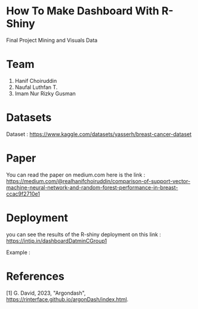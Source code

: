 # How To Make Dashboard With R-Shiny
Final Project Mining and Visuals Data

# Team
1. Hanif Choiruddin
2. Naufal Luthfan T.
3. Imam Nur Rizky Gusman

# Datasets
Dataset : https://www.kaggle.com/datasets/yasserh/breast-cancer-dataset

# Paper
You can read the paper on medium.com here is the link : https://medium.com/@realhanifchoiruddin/comparison-of-support-vector-machine-neural-network-and-random-forest-performance-in-breast-ccac9f2710e1

# Deployment
you can see the results of the R-shiny deployment on this link : https://intip.in/dashboardDatminCGroup1

Example :

# References 
[1] G. David, 2023, "Argondash", https://rinterface.github.io/argonDash/index.html.



